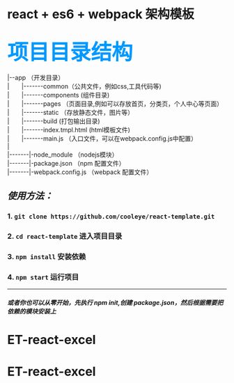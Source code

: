 # react + es6 + webpack 架构模板

<font color="#0099ff" size=12  face="微软雅黑">项目目录结构</font>
-----------------
|--app （开发目录）    
|&emsp;&emsp;|-------common（公共文件，例如css,工具代码等)  
|&emsp;&emsp;|-------components  (组件目录)  
|&emsp;&emsp;|-------pages （页面目录,例如可以存放首页，分类页，个人中心等页面）  
|&emsp;&emsp;|-------static （存放静态文件，图片等）  
|&emsp;&emsp;|-------build (打包输出目录)  
|&emsp;&emsp;|-------index.tmpl.html (html模板文件)  
|&emsp;&emsp;|-------main.js （入口文件，可以在webpack.config.js中配置）  
|  
|-------|-node_module （nodejs模块）    
|-------|-package.json （npm 配置文件）   
|-------|-webpack.config.js （webpack 配置文件）   

_使用方法：_
-----------------

### 1. `git clone https://github.com/cooleye/react-template.git`
### 2. `cd react-template` 进入项目目录
### 3. `npm install` 安装依赖
### 4. `npm start` 运行项目


-----------------------------------------

#### *或者你也可以从零开始，先执行 npm init,创建 package.json，然后根据需要把依赖的模块安装上*
# ET-react-excel
# ET-react-excel
